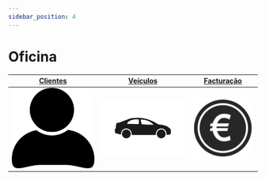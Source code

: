 ```yaml
---
sidebar_position: 4
---
```


# Oficina

|[Clientes](category/clientes)|[Veículos](category/veiculos)|[Facturação](category/faturas)|
|:--:|:--:|:--:|
|![Clientes](icones_menu/pessoa.webp)|![Veículos](icones_menu/veiculo.jpg)|![Faturação](icones_menu/euro.png)|
